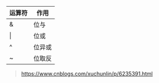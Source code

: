 
|运算符|作用|
|--|--|
|&|位与|
|&#124;|位或|
|^|位异或|
|~|位取反|

> https://www.cnblogs.com/xuchunlin/p/6235391.html
